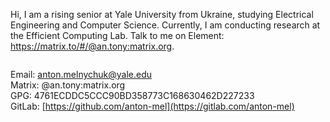 Hi, I am a rising senior at Yale University from Ukraine, studying Electrical Engineering and Computer Science. Currently, I am conducting research at the Efficient Computing Lab. Talk to me on Element: https://matrix.to/#/@an.tony:matrix.org.

<img src="https://komarev.com/ghpvc/?username=anton-mel&style=flat-square&color=blue" alt=""/></img>

Email: anton.melnychuk@yale.edu <br>
Matrix: @an.tony:matrix.org <br>
GPG: 4761ECDDC5CCC90BD358773C168630462D227233 <br>
GitLab: [https://github.com/anton-mel](https://gitlab.com/anton-mel)
